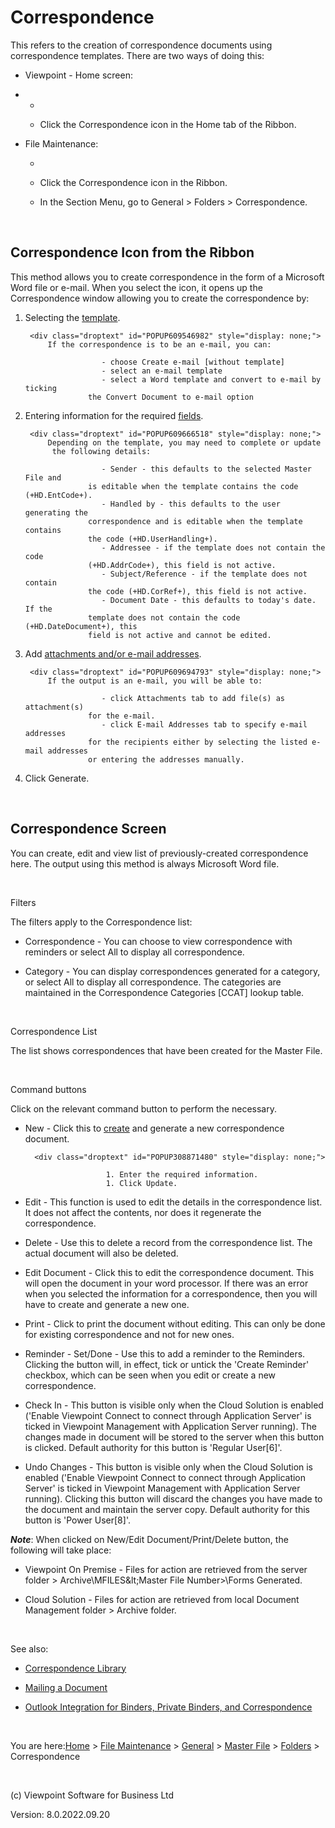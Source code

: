 




# Correspondence
<span class="Bold">This refers to the creation of correspondence documents 
 using correspondence templates. There are two ways of doing this:</span>

	

- Viewpoint - Home screen:

	

- 
    - 
        		
        
    - Click the Correspondence icon in the Home tab of the Ribbon.
        
        
        	

	

- File Maintenance:

	

    - 
        		
        
    - Click the Correspondence icon in the Ribbon.
        
        
        		
    - In the Section Menu, go to General &gt; Folders &gt; Correspondence.
        
        
        	

&nbsp;
## Correspondence Icon from the Ribbon
This method allows you to create correspondence in the form of a Microsoft 
 Word file or e-mail. When you select the icon, it opens up the Correspondence 
 window allowing you to create the correspondence by:

	

1. Selecting the [template](javascript:TextPopup(this)).
    
    	<div class="droptext" id="POPUP609546982" style="display: none;">
    		If the correspondence is to be an e-mail, you can:
    		
        			    - choose Create e-mail [without template]
        			    - select an e-mail template
        			    - select a Word template and convert to e-mail by ticking 
        			 the Convert Document to e-mail option
        		
     </div>

	

1. Entering information for the required [fields](javascript:TextPopup(this)).
    
    	<div class="droptext" id="POPUP609666518" style="display: none;">
    		Depending on the template, you may need to complete or update 
    		 the following details:
    		
        			    - Sender - this defaults to the selected Master File and 
        			 is editable when the template contains the code (+HD.EntCode+).
        			    - Handled by - this defaults to the user generating the 
        			 correspondence and is editable when the template contains 
        			 the code (+HD.UserHandling+).
        			    - Addressee - if the template does not contain the code 
        			 (+HD.AddrCode+), this field is not active.
        			    - Subject/Reference - if the template does not contain 
        			 the code (+HD.CorRef+), this field is not active.
        			    - Document Date - this defaults to today's date. If the 
        			 template does not contain the code (+HD.DateDocument+), this 
        			 field is not active and cannot be edited.
        		
     </div>

	

1. Add [attachments 
    	 and/or e-mail addresses](javascript:TextPopup(this)).
    
    	<div class="droptext" id="POPUP609694793" style="display: none;">
    		If the output is an e-mail, you will be able to:
    		
        			    - click Attachments tab to add file(s) as attachment(s) 
        			 for the e-mail.
        			    - click E-mail Addresses tab to specify e-mail addresses 
        			 for the recipients either by selecting the listed e-mail addresses 
        			 or entering the addresses manually.
        		
     </div>

	

1. Click Generate.

&nbsp;
## Correspondence Screen
You can create, edit and view list of previously-created correspondence 
 here. The output using this method is always Microsoft Word file.

&nbsp;

Filters

The filters apply to the Correspondence list:

	

- Correspondence - You can choose to view correspondence with 
    	 reminders or select All to display all correspondence.

	

- Category - You can display correspondences generated for a category, 
    	 or select All to display all correspondence. The categories are maintained 
    	 in the Correspondence Categories [CCAT] lookup table.

&nbsp;

Correspondence List

The list shows correspondences that have been created for the Master 
 File.

&nbsp;

Command buttons

Click on the relevant command button to perform the necessary.

	

- <span class="hcp4">New</span> - Click this to 
    	 [create](javascript:TextPopup(this)) 
    	 and generate a new correspondence document.
    
    	<div class="droptext" id="POPUP308871480" style="display: none;">
    		
        			    1. Enter the required information.
        			    1. Click Update.
        		
     </div>

	

- <span class="hcp4">Edit</span> - This function 
    	 is used to edit the details in the correspondence list. It does not 
    	 affect the contents, nor does it regenerate the correspondence.

	

- <span class="hcp4">Delete</span> - Use this to 
    	 delete a record from the correspondence list. The actual document 
    	 will also be deleted.

	

- <span class="hcp4">Edit Document</span> - Click 
    	 this to edit the correspondence document. This will open the document 
    	 in your word processor. If there was an error when you selected the 
    	 information for a correspondence, then you will have to create and 
    	 generate a new one.

	

- <span class="hcp4">Print</span> - Click to print 
    	 the document without editing. This can only be done for existing correspondence 
    	 and not for new ones.

	

- <span class="hcp4">Reminder - Set/Done</span> 
    	 - Use this to add a reminder to the Reminders. Clicking the button 
    	 will, in effect, tick or untick the 'Create Reminder' checkbox, which 
    	 can be seen when you edit or create a new correspondence.

	

- <span class="hcp4">Check In</span> - This button 
    	 is visible only when the Cloud Solution is enabled ('Enable Viewpoint 
    	 Connect to connect through Application Server' is ticked in Viewpoint 
    	 Management with Application Server running). The changes made in document 
    	 will be stored to the server when this button is clicked. Default 
    	 authority for this button is 'Regular User[6]'.

	

- <span class="hcp4">Undo Changes</span> - This 
    	 button is visible only when the Cloud Solution is enabled ('Enable 
    	 Viewpoint Connect to connect through Application Server' is ticked 
    	 in Viewpoint Management with Application Server running). Clicking 
    	 this button will discard the changes you have made to the document 
    	 and maintain the server copy. Default authority for this button is 
    	 'Power User[8]'.

<span style="font-weight: bold; font-style: italic;">Note</span>: When 
 clicked on New/Edit Document/Print/Delete button, the following will take 
 place:

	

- Viewpoint On Premise - Files for action are retrieved from the 
    	 server folder &gt; Archive\MFILES\&lt;Master File Number&gt;\Forms 
    	 Generated.

	

- Cloud Solution - Files for action are retrieved from local Document 
    	 Management folder &gt; Archive folder.

&nbsp;

See also:

	

- [Correspondence 
    	 Library](file:///c:/temp/0457b882-c844-4314-8878-ce1a9c2207bd/Configuration/Correspondence_Library.htm)

	

- [Mailing 
    	 a Document](file:///c:/temp/0457b882-c844-4314-8878-ce1a9c2207bd/Document_Manager/Mailing_a_Document.htm)

	

- [Outlook 
    	 Integration for Binders, Private Binders, and Correspondence](file:///c:/temp/0457b882-c844-4314-8878-ce1a9c2207bd/Document_Manager/Outlook_Integration.htm)


 
&nbsp;

You are here:[Home](file:///c:/temp/0457b882-c844-4314-8878-ce1a9c2207bd/input/Copyright_Notice.htm) &gt; [File Maintenance](file:///c:/temp/0457b882-c844-4314-8878-ce1a9c2207bd/input/File_Maintenance_screen.htm) &gt; [General](file:///c:/temp/0457b882-c844-4314-8878-ce1a9c2207bd/input/Overview.htm#642b3b9347ca42c9b00b820c00c373fa=1) &gt; [Master File](file:///c:/temp/0457b882-c844-4314-8878-ce1a9c2207bd/input/MF_-_Setup.htm) &gt; [Folders](file:///c:/temp/0457b882-c844-4314-8878-ce1a9c2207bd/input/Mailings.htm) &gt; Correspondence
 
&nbsp;
 
(c) Viewpoint Software for 
 Business Ltd
 
Version: 8.0.2022.09.20





